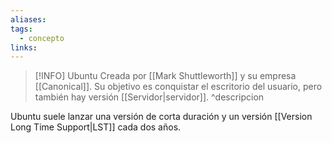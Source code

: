 ```yaml
---
aliases: 
tags:
  - concepto
links:
---
```

>[!INFO] Ubuntu
>Creada por [[Mark Shuttleworth]] y su empresa [[Canonical]]. Su objetivo es conquistar el escritorio del usuario, pero también hay versión [[Servidor|servidor]].
^descripcion

Ubuntu suele lanzar una versión de corta duración y un versión [[Version Long Time Support|LST]] cada dos años.